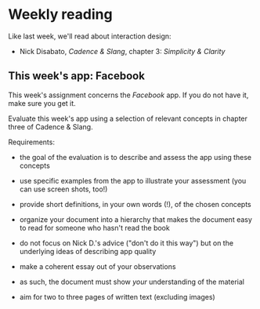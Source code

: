 # Weekly reading

Like last week, we'll read about interaction design:

* Nick Disabato, *Cadence & Slang*, chapter 3: *Simplicity & Clarity*

## This week's app: Facebook

This week's assignment concerns the *Facebook* app. If you do not have it, make
sure you get it.

Evaluate this week's app using a selection of relevant concepts in chapter three of Cadence & Slang.

Requirements:

- the goal of the evaluation is to describe and assess the app using these concepts

- use specific examples from the app to illustrate your assessment (you can use screen shots, too!)

- provide short definitions, in your own words (!), of the chosen concepts

- organize your document into a hierarchy that makes the document easy to read for someone who hasn't read the book

- do not focus on Nick D.'s advice ("don't do it this way") but on the underlying ideas of describing app quality

- make a coherent essay out of your observations

- as such, the document must show *your* understanding of the material

- aim for two to three pages of written text (excluding images)
